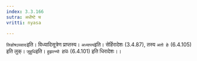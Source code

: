 ```yaml
---
index: 3.3.166
sutra: अधीष्टे च
vritti: nyasa

---
```

`लिङोषऽपवादः`इति। विध्यादिसूत्रेण प्राप्तस्य। `अध्यापय`इति। सेर्हिरादेशः (3.4.87), तस्य `अतो हेः` (6.4.105) इति लुक्। `जुहुधि`इति। `हुझल्भ्यो हेर्धिः` (6.4.101) इति धिरादेशः।।